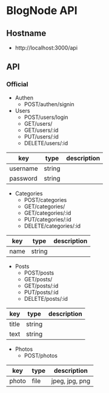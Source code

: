 # BlogNode API
## Hostname
* http://localhost:3000/api
## API
### Official
* Authen
  * POST/authen/signin
* Users
  * POST/users/login
  * GET/users/
  * GET/users/:id
  * PUT/users/:id
  * DELETE/users/:id
  
| key |	type | description |
| --- | --- | --- |
| username | string |  |
| password | string |  |

* Categories
  * POST/categories
  * GET/categories/
  * GET/categories/:id
  * PUT/categories/:id
  * DELETE/categories/:id
  
| key |	type | description |
| --- | --- | --- |
| name | string |  |


* Posts
  * POST/posts
  * GET/posts/
  * GET/posts/:id
  * PUT/posts/:id
  * DELETE/posts/:id
  
| key |	type | description |
| --- | --- | --- |
| title | string |  |
| text | string |  |

* Photos
  * POST/photos
 
| key |	type | description |
| --- | --- | --- |
| photo | file | jpeg, jpg, png |
